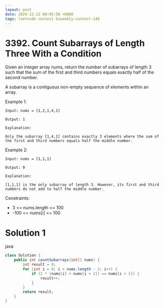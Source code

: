 ```yaml
---
layout: post
date: 2024-12-22 00:05:58 +0800
tags: leetcode contest biweekly-contest-146
---
```


# 3392. Count Subarrays of Length Three With a Condition

Given an integer array nums, return the number of subarrays of length 3 such that the sum of the first and third numbers equals exactly half of the second number.

A subarray is a contiguous non-empty sequence of elements within an array.

Example 1:
```
Input: nums = [1,2,1,4,1]

Output: 1

Explanation:

Only the subarray [1,4,1] contains exactly 3 elements where the sum of the first and third numbers equals half the middle number.
```

Example 2:
```
Input: nums = [1,1,1]

Output: 0

Explanation:

[1,1,1] is the only subarray of length 3. However, its first and third numbers do not add to half the middle number.
```

Constraints:

+ 3 <= nums.length <= 100
+ -100 <= nums[i] <= 100

# Solution 1
java  
``` java
class Solution {
    public int countSubarrays(int[] nums) {
        int result = 0;
        for (int i = 0; i < nums.length - 2; i++) {
            if (2 * (nums[i] + nums[i + 2]) == nums[i + 1]) {
                result++;
            }
        }
        return result;
    }
}
```